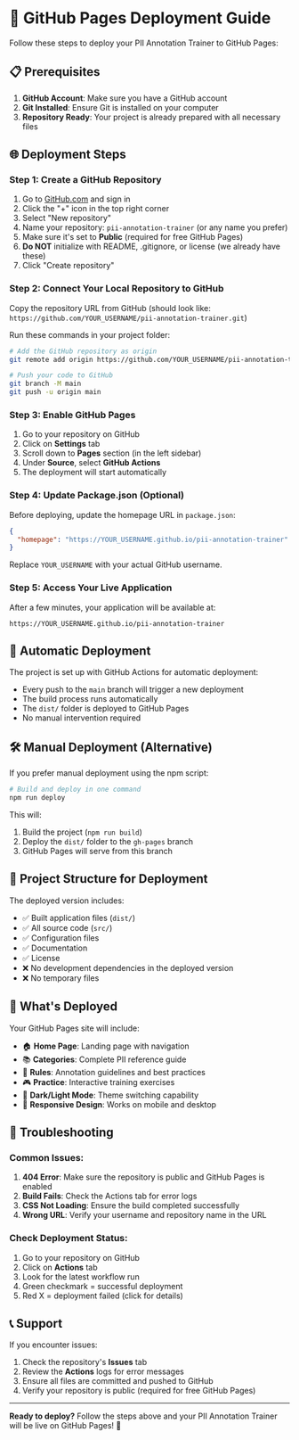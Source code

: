 # 🚀 GitHub Pages Deployment Guide

Follow these steps to deploy your PII Annotation Trainer to GitHub Pages:

## 📋 Prerequisites

1. **GitHub Account**: Make sure you have a GitHub account
2. **Git Installed**: Ensure Git is installed on your computer
3. **Repository Ready**: Your project is already prepared with all necessary files

## 🌐 Deployment Steps

### Step 1: Create a GitHub Repository

1. Go to [GitHub.com](https://github.com) and sign in
2. Click the "+" icon in the top right corner
3. Select "New repository"
4. Name your repository: `pii-annotation-trainer` (or any name you prefer)
5. Make sure it's set to **Public** (required for free GitHub Pages)
6. **Do NOT** initialize with README, .gitignore, or license (we already have these)
7. Click "Create repository"

### Step 2: Connect Your Local Repository to GitHub

Copy the repository URL from GitHub (should look like: `https://github.com/YOUR_USERNAME/pii-annotation-trainer.git`)

Run these commands in your project folder:

```bash
# Add the GitHub repository as origin
git remote add origin https://github.com/YOUR_USERNAME/pii-annotation-trainer.git

# Push your code to GitHub
git branch -M main
git push -u origin main
```

### Step 3: Enable GitHub Pages

1. Go to your repository on GitHub
2. Click on **Settings** tab
3. Scroll down to **Pages** section (in the left sidebar)
4. Under **Source**, select **GitHub Actions**
5. The deployment will start automatically

### Step 4: Update Package.json (Optional)

Before deploying, update the homepage URL in `package.json`:

```json
{
  "homepage": "https://YOUR_USERNAME.github.io/pii-annotation-trainer"
}
```

Replace `YOUR_USERNAME` with your actual GitHub username.

### Step 5: Access Your Live Application

After a few minutes, your application will be available at:
```
https://YOUR_USERNAME.github.io/pii-annotation-trainer
```

## 🔄 Automatic Deployment

The project is set up with GitHub Actions for automatic deployment:

- Every push to the `main` branch will trigger a new deployment
- The build process runs automatically
- The `dist/` folder is deployed to GitHub Pages
- No manual intervention required

## 🛠️ Manual Deployment (Alternative)

If you prefer manual deployment using the npm script:

```bash
# Build and deploy in one command
npm run deploy
```

This will:
1. Build the project (`npm run build`)
2. Deploy the `dist/` folder to the `gh-pages` branch
3. GitHub Pages will serve from this branch

## 📂 Project Structure for Deployment

The deployed version includes:
- ✅ Built application files (`dist/`)
- ✅ All source code (`src/`)
- ✅ Configuration files
- ✅ Documentation
- ✅ License
- ❌ No development dependencies in the deployed version
- ❌ No temporary files

## 🎯 What's Deployed

Your GitHub Pages site will include:
- 🏠 **Home Page**: Landing page with navigation
- 📚 **Categories**: Complete PII reference guide
- 📖 **Rules**: Annotation guidelines and best practices
- 🎮 **Practice**: Interactive training exercises
- 🌙 **Dark/Light Mode**: Theme switching capability
- 📱 **Responsive Design**: Works on mobile and desktop

## 🔧 Troubleshooting

### Common Issues:

1. **404 Error**: Make sure the repository is public and GitHub Pages is enabled
2. **Build Fails**: Check the Actions tab for error logs
3. **CSS Not Loading**: Ensure the build completed successfully
4. **Wrong URL**: Verify your username and repository name in the URL

### Check Deployment Status:

1. Go to your repository on GitHub
2. Click on **Actions** tab
3. Look for the latest workflow run
4. Green checkmark = successful deployment
5. Red X = deployment failed (click for details)

## 📞 Support

If you encounter issues:
1. Check the repository's **Issues** tab
2. Review the **Actions** logs for error messages
3. Ensure all files are committed and pushed to GitHub
4. Verify your repository is public (required for free GitHub Pages)

---

**Ready to deploy?** Follow the steps above and your PII Annotation Trainer will be live on GitHub Pages! 🎉
